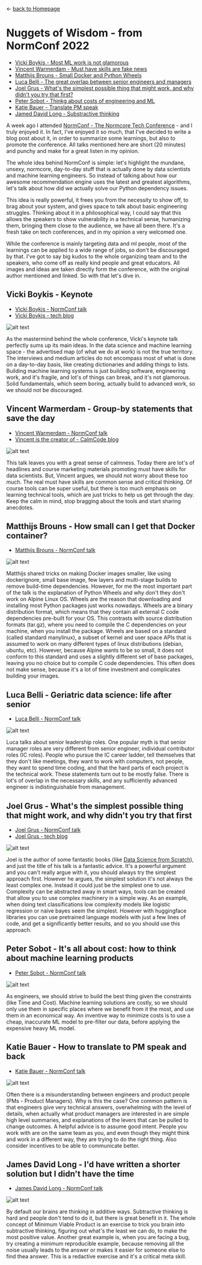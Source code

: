 
&leftarrow; [back to Homepage](../index.md)

# Nuggets of Wisdom - from NormConf 2022

* [Vicki Boykis - Most ML work is not glamorous](#vicki-boykis---keynote)
* [Vincent Warmerdam - Must have skills are fake news](#vincent-warmerdam---group-by-statements-that-save-the-day)
* [Matthijs Brouns - Small Docker and Python Wheels](#matthijs-brouns---how-small-can-i-get-that-docker-container)
* [Luca Belli - The great overlap between senior engineers and managers](#luca-belli---geriatric-data-science-life-after-senior)
* [Joel Grus - What's the simplest possible thing that might work, and why didn't you try that first?](#joel-grus---whats-the-simplest-possible-thing-that-might-work-and-why-didnt-you-try-that-first)
* [Peter Sobot - Thinkg about costs of engineering and ML](#peter-sobot---its-all-about-cost-how-to-think-about-machine-learning-products)
* [Katie Bauer - Translate PM speak](#katie-bauer---how-to-translate-to-pm-speak-and-back)
* [Jamed David Long - Substractive thinking](#james-david-long---id-have-written-a-shorter-solution-but-i-didnt-have-the-time)

A week ago I attended [NormConf - The Normcore Tech Conference](https://normconf.com/) - and I truly enjoyed it. In fact, I've enjoyed it so much, that I've decided to write a blog post about it, in order to summarize some learnings, but also to promote the conference. All talks mentioned here are short (20 minutes) and punchy and make for a great listen in my opinion.

The whole idea behind NormConf is simple: let's highlight the mundane, unsexy, normcore, day-to-day stuff that is actually done by data scientists and machine learning engineers. So instead of talking about how our awesome recommendation engine uses the latest and greatest algorithms, let's talk about how did we actually solve our Python dependency issues.

This idea is really powerful, it frees you from the necessity to show off, to brag about your system, and gives space to talk about basic engineering struggles. Thinking about it in a philosophical way, I could say that this allows the speakers to show vulnerability in a technical sense, humanizing them, bringing them close to the audience, we have all been there. It's a fresh take on tech conferences, and in my opinion a very welcomed one.

While the conference is mainly targeting data and ml people, most of the learnings can be applied to a wide range of jobs, so don't be discouraged by that. I've got to say big kudos to the whole organizing team and to the speakers, who come off as really kind people and great educators. All images and ideas are taken directly form the conference, with the original author mentioned and linked. So with that let's dive in.

## Vicki Boykis - Keynote

- [Vicki Boykis - NormConf talk](https://youtu.be/pR3QUegElmA?t=556)
- [Vicki Boykis - tech blog](https://vickiboykis.com/)

![alt text](Vicki_Boykis.jpg "The advertised map is not the true territory")

As the mastermind behind the whole conference, Vicki's keynote talk perfectly sums up its main ideas. In the data science and machine learning space - the advertised map (of what we do at work) is not the true territory. The interviews and medium articles do not encompass most of what is done on a day-to-day basis, like creating dictionaries and adding things to lists. Building machine learning systems is just building software, engineering work, and it's fragile, and lot's of things can break, and it's not glamorous. Solid fundamentals, which seem boring, actually build to advanced work, so we should not be discouraged.

## Vincent Warmerdam - Group-by statements that save the day

- [Vincent Warmerdam - NormConf talk](https://youtu.be/pR3QUegElmA?t=2187)
- [Vincent is the creator of - CalmCode blog](https://calmcode.io/)

![alt text](Vincent_Warmerdam.jpg "The real must have skills")

This talk leaves you with a great sense of calmness. Today there are lot's of headlines and course marketing materials promoting must have skills for data scientists. But, Vincent argues, we should not worry about these too much. The real must have skills are common sense and critical thinking. Of course tools can be super useful, but there is too much emphasis on learning technical tools, which are just tricks to help us get through the day. Keep the calm in mind, stop bragging about the tools and start sharing anecdotes.

## Matthijs Brouns - How small can I get that Docker container?

- [Matthijs Brouns - NormConf talk](https://youtu.be/pR3QUegElmA?t=7645)

![alt text](Matthijs_Brouns.jpg "PyPI Wheels and Alpine Linux")

Matthijs shared tricks on making Docker images smaller, like using dockerignore, small base image, few layers and multi-stage builds to remove build-time dependencies. However, for me the most important part of the talk is the explanation of Python Wheels and why don't they don't work on Alpine Linux OS. Wheels are the reason that downloading and installing most Python packages just works nowadays. Wheels are a binary distribution format, which means that they contain all external C code dependencies pre-built for your OS. This contrasts with source distribution formats (tar.gz), where you need to compile the C dependencies on your machine, when you install the package. Wheels are based on a standard (called standard manylinux), a subset of kernel and user space APIs that is assumed to work on many different types of linux distributions (debian, ubuntu, etc). However, because Alpine wants to be so small, it does not conform to this standard and uses a slightly different set of base packages, leaving you no choice but to compile C code dependencies. This often does not make sense, because it's a lot of time investment and complicates building your images.

## Luca Belli - Geriatric data science: life after senior

- [Luca Belli - NormConf talk](https://youtu.be/pR3QUegElmA?t=11217)

![alt text](Luca_Belli.jpg "Skill overlap between Senior IC and Management")

Luca talks about senior leadership roles. One popular myth is that senior manager roles are very different from senior engineer, individual contributor roles (IC roles). People who pursue the IC career ladder, tell themselves that they don't like meetings, they want to work with computers, not people, they want to spend time coding, and that the hard parts of each project is the technical work. These statements turn out to be mostly false. There is lot's of overlap in the necessary skills, and any sufficiently advanced engineer is indistinguishable from management.

## Joel Grus - What's the simplest possible thing that might work, and why didn't you try that first

- [Joel Grus - NormConf talk](https://youtu.be/pR3QUegElmA?t=16892)
- [Joel Grus - tech blog](https://joelgrus.com/)

![alt text](Joel_Grus.jpg "Simplest approach for text classification?")

Joel is the author of some fantastic books (like [Data Science from Scratch](https://joelgrus.com/2019/05/13/data-science-from-scratch-second-edition/)), and just the title of his talk is a fantastic advice. It's a powerful argument and you can't really argue with it, you should always try the simplest approach first. However he argues, the simplest solution it's not always the least complex one. Instead it could just be the simplest one to use. Complexity can be abstracted away in smart ways, tools can be created that allow you to use complex machinery in a simple way. As an example, when doing text classifications low complexity models like logistic regression or naive bayes seem the simplest. However with huggingface libraries you can use pretrained language models with just a few lines of code, and get a significantly better results, and so you should use this approach.

## Peter Sobot - It's all about cost: how to think about machine learning products

- [Peter Sobot - NormConf talk](https://youtu.be/pR3QUegElmA?t=18388)

![alt text](Peter_Sobo.jpg "Engineering work and constraints")

As engineers, we should strive to build the best thing given the constraints (like Time and Cost). Machine learning solutions are costly, so we should only use them in specific places where we benefit from it the most, and use them in an economical way. An inventive way to minimize costs is to use a cheap, inaccurate ML model to pre-filter our data, before applying the expensive heavy ML model.

## Katie Bauer - How to translate to PM speak and back

- [Katie Bauer - NormConf talk](https://youtu.be/pR3QUegElmA?t=29146)

![alt text](Katie_Bauer.jpg "Tips for speaking with Product Managers")

Often there is a misunderstanding between engineers and product people (PMs - Product Managers). Why is this the case? One common pattern is that engineers give very technical answers, overwhelming with the level of details, when actually what product managers are interested in are simple high level summaries, and explanations of the levers that can be pulled to change outcomes. A helpful advice is to assume good intent. People you work with are on the same team as you, and even though they might think and work in a different way, they are trying to do the right thing. Also consider incentives to be able to communicate better.


## James David Long - I'd have written a shorter solution but I didn't have the time

- [James David Long - NormConf talk](https://youtu.be/DYz5dMmtO6o?t=12655)

![alt text](JD_Long.jpg "Substractive thinking")

By default our brains are thinking in additive ways. Subtractive thinking is hard and people don't tend to do it, but there is great benefit in it. The whole concept of Minimum Viable Product is an exercise to trick you brain into subtractive thinking, figuring out what's the least we can do, to make the most positive value. Another great example is, when you are facing a bug, try creating a minimum reproducible example, because removing all the noise usually leads to the answer or makes it easier for someone else to find thea answer. This is a redactive exercise and it's a critical meta skill.
